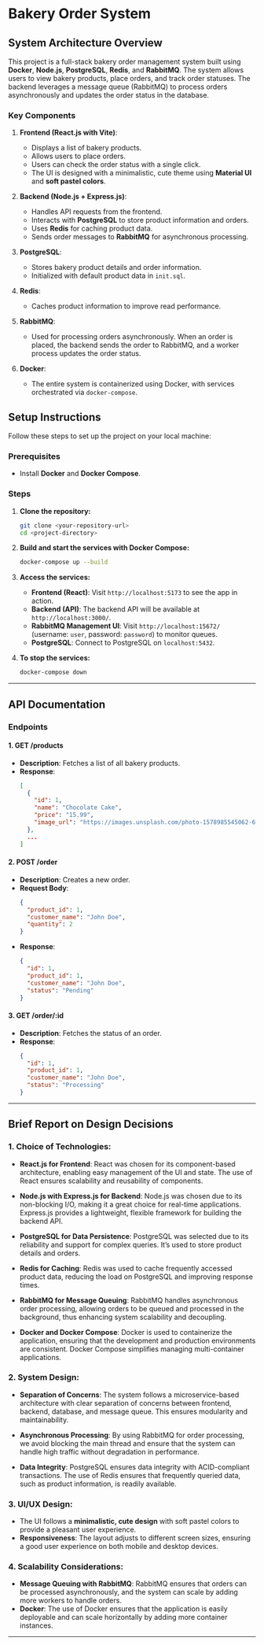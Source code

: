 # Bakery Order System

## System Architecture Overview

This project is a full-stack bakery order management system built using **Docker**, **Node.js**, **PostgreSQL**, **Redis**, and **RabbitMQ**. The system allows users to view bakery products, place orders, and track order statuses. The backend leverages a message queue (RabbitMQ) to process orders asynchronously and updates the order status in the database.

### Key Components

1. **Frontend (React.js with Vite)**:
   - Displays a list of bakery products.
   - Allows users to place orders.
   - Users can check the order status with a single click.
   - The UI is designed with a minimalistic, cute theme using **Material UI** and **soft pastel colors**.

2. **Backend (Node.js + Express.js)**:
   - Handles API requests from the frontend.
   - Interacts with **PostgreSQL** to store product information and orders.
   - Uses **Redis** for caching product data.
   - Sends order messages to **RabbitMQ** for asynchronous processing.

3. **PostgreSQL**:
   - Stores bakery product details and order information.
   - Initialized with default product data in `init.sql`.

4. **Redis**:
   - Caches product information to improve read performance.

5. **RabbitMQ**:
   - Used for processing orders asynchronously. When an order is placed, the backend sends the order to RabbitMQ, and a worker process updates the order status.

6. **Docker**:
   - The entire system is containerized using Docker, with services orchestrated via `docker-compose`.

## Setup Instructions

Follow these steps to set up the project on your local machine:

### Prerequisites
- Install **Docker** and **Docker Compose**.

### Steps

1. **Clone the repository:**
   ```bash
   git clone <your-repository-url>
   cd <project-directory>
   ```

2. **Build and start the services with Docker Compose:**
   ```bash
   docker-compose up --build
   ```

3. **Access the services:**
   - **Frontend (React)**: Visit `http://localhost:5173` to see the app in action.
   - **Backend (API)**: The backend API will be available at `http://localhost:3000/`.
   - **RabbitMQ Management UI**: Visit `http://localhost:15672/` (username: `user`, password: `password`) to monitor queues.
   - **PostgreSQL**: Connect to PostgreSQL on `localhost:5432`.

4. **To stop the services:**
   ```bash
   docker-compose down
   ```

---

## API Documentation

### Endpoints

#### 1. **GET /products**
- **Description**: Fetches a list of all bakery products.
- **Response**:
  ```json
  [
    {
      "id": 1,
      "name": "Chocolate Cake",
      "price": "15.99",
      "image_url": "https://images.unsplash.com/photo-1578985545062-69928b1d9587?ixlib=rb-1.2.1&auto=format&fit=crop&w=500&q=80"
    },
    ...
  ]
  ```

#### 2. **POST /order**
- **Description**: Creates a new order.
- **Request Body**:
  ```json
  {
    "product_id": 1,
    "customer_name": "John Doe",
    "quantity": 2
  }
  ```
- **Response**:
  ```json
  {
    "id": 1,
    "product_id": 1,
    "customer_name": "John Doe",
    "status": "Pending"
  }
  ```

#### 3. **GET /order/:id**
- **Description**: Fetches the status of an order.
- **Response**:
  ```json
  {
    "id": 1,
    "product_id": 1,
    "customer_name": "John Doe",
    "status": "Processing"
  }
  ```

---

## Brief Report on Design Decisions

### **1. Choice of Technologies:**

- **React.js for Frontend**: React was chosen for its component-based architecture, enabling easy management of the UI and state. The use of React ensures scalability and reusability of components.
  
- **Node.js with Express.js for Backend**: Node.js was chosen due to its non-blocking I/O, making it a great choice for real-time applications. Express.js provides a lightweight, flexible framework for building the backend API.
  
- **PostgreSQL for Data Persistence**: PostgreSQL was selected due to its reliability and support for complex queries. It’s used to store product details and orders.
  
- **Redis for Caching**: Redis was used to cache frequently accessed product data, reducing the load on PostgreSQL and improving response times.
  
- **RabbitMQ for Message Queuing**: RabbitMQ handles asynchronous order processing, allowing orders to be queued and processed in the background, thus enhancing system scalability and decoupling.

- **Docker and Docker Compose**: Docker is used to containerize the application, ensuring that the development and production environments are consistent. Docker Compose simplifies managing multi-container applications.

### **2. System Design:**

- **Separation of Concerns**: The system follows a microservice-based architecture with clear separation of concerns between frontend, backend, database, and message queue. This ensures modularity and maintainability.

- **Asynchronous Processing**: By using RabbitMQ for order processing, we avoid blocking the main thread and ensure that the system can handle high traffic without degradation in performance.

- **Data Integrity**: PostgreSQL ensures data integrity with ACID-compliant transactions. The use of Redis ensures that frequently queried data, such as product information, is readily available.

### **3. UI/UX Design:**

- The UI follows a **minimalistic, cute design** with soft pastel colors to provide a pleasant user experience. 
- **Responsiveness**: The layout adjusts to different screen sizes, ensuring a good user experience on both mobile and desktop devices.
  
### **4. Scalability Considerations:**

- **Message Queuing with RabbitMQ**: RabbitMQ ensures that orders can be processed asynchronously, and the system can scale by adding more workers to handle orders.
- **Docker**: The use of Docker ensures that the application is easily deployable and can scale horizontally by adding more container instances.

---
